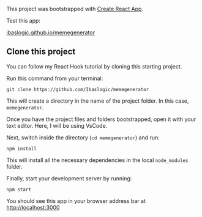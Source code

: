 This project was bootstrapped with [Create React App](https://github.com/facebook/create-react-app).

Test this app:

[ibaslogic.github.io/memegenerator](https://ibaslogic.github.io/memegenerator/)

## Clone this project

You can follow my React Hook tutorial by cloning this starting project.

Run this command from your terminal:

```
git clone https://github.com/Ibaslogic/memegenerator
```

This will create a directory in the name of the project folder. In this case, `memegenerator`.

Once you have the project files and folders bootstrapped, open it with your text editor. Here, I will be using VsCode.

Next, switch inside the directory (`cd memegenerator`) and run:

```
npm install
```

This will install all the necessary dependencies in the local `node_modules` folder.

Finally, start your development server by running:

```
npm start
```

You should see this app in your browser address bar at [http://localhost:3000](http://localhost:3000)
